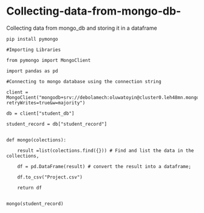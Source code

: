 # Collecting-data-from-mongo-db-
Collecting data from  mongo_db and storing it in a dataframe

    pip install pymongo

    #Importing Libraries

    from pymongo import MongoClient

    import pandas as pd

    #Connecting to mongo database using the connection string

    client = MongoClient("mongodb+srv://debolamech:oluwatoyin@cluster0.leh48mn.mongodb.net/?retryWrites=true&w=majority")

    db = client["student_db"]

    student_record = db["student_record"]


    def mongo(colections):

        result =list(colections.find({})) # Find and list the data in the collections,

        df = pd.DataFrame(result) # convert the result into a dataframe;

        df.to_csv("Project.csv")

        return df


    mongo(student_record)


